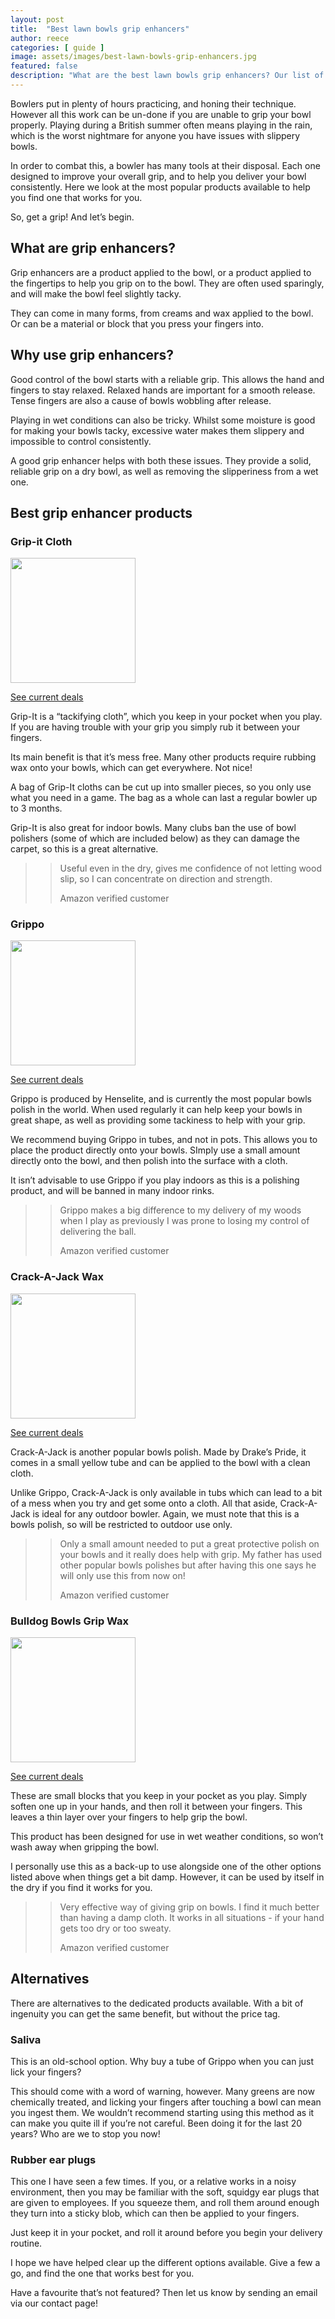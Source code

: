 ```yaml
---
layout: post
title:  "Best lawn bowls grip enhancers"
author: reece
categories: [ guide ]
image: assets/images/best-lawn-bowls-grip-enhancers.jpg
featured: false
description: "What are the best lawn bowls grip enhancers? Our list of products will ensure you have the most reliable grip possible"
---
```


Bowlers put in plenty of hours practicing, and honing their technique. However all this work can be un-done if you are unable to grip your bowl properly. Playing during a British summer often means playing in the rain, which is the worst nightmare for anyone you have issues with slippery bowls.

In order to combat this, a bowler has many tools at their disposal. Each one designed to improve your overall grip, and to help you deliver your bowl consistently. Here we look at the most popular products available to help you find one that works for you.

So, get a grip! And let’s begin.

## What are grip enhancers?

Grip enhancers are a product applied to the bowl, or a product applied to the fingertips to help you grip on to the bowl. They are often used sparingly, and will make the bowl feel slightly tacky.

They can come in many forms, from creams and wax applied to the bowl. Or can be a material or block that you press your fingers into.

## Why use grip enhancers?

Good control of the bowl starts with a reliable grip. This allows the hand and fingers to stay relaxed. Relaxed hands are important for a smooth release. Tense fingers are also a cause of bowls wobbling after release.

Playing in wet conditions can also be tricky. Whilst some moisture is good for making your bowls tacky, excessive water makes them slippery and impossible to control consistently.

A good grip enhancer helps with both these issues. They provide a solid, reliable grip on a dry bowl, as well as removing the slipperiness from a wet one.

## Best grip enhancer products

### Grip-it Cloth


<img src="/assets/images/grip-it-lawn-bowls-wax.jpg" width="200px" />

<a href="https://www.amazon.co.uk/gp/product/B07HQSSMLH/ref=as_li_qf_asin_il_tl?ie=UTF8&tag=jackhighbow0a-21&creative=6738&linkCode=as2&creativeASIN=B07HQSSMLH&linkId=14bae9b7b748392b500ef8286fa8058a"  class="btn more"  target="_blank">See current deals</a>

Grip-It is a “tackifying cloth”, which you keep in your pocket when you play. If you are having trouble with your grip you simply rub it between your fingers. 

Its main benefit is that it’s mess free. Many other products require rubbing wax onto your bowls, which can get everywhere. Not nice!

A bag of Grip-It cloths can be cut up into smaller pieces, so you only use what you need in a game. The bag as a whole can last a regular bowler up to 3 months.

Grip-It is also great for indoor bowls. Many clubs ban the use of bowl polishers (some of which are included below) as they can damage the carpet, so this is a great alternative.

>> Useful even in the dry, gives me confidence of not letting wood slip, so I can concentrate on direction and strength.
>> 
>> Amazon verified customer

### Grippo

<img src="/assets/images/bowls/grips/grippo.jpg" width="200px" />

<a href="https://www.amazon.co.uk/gp/product/B004UQV7YS/ref=as_li_qf_asin_il_tl?ie=UTF8&tag=jackhighbow0a-21&creative=6738&linkCode=as2&creativeASIN=B004UQV7YS&linkId=94116a280d33baff3a73915f3c5d616c"  class="btn more"  target="_blank">See current deals</a>

Grippo is produced by Henselite, and is currently the most popular bowls polish in the world. When used regularly it can help keep your bowls in great shape, as well as providing some tackiness to help with your grip.

We recommend buying Grippo in tubes, and not in pots. This allows you to place the product directly onto your bowls. SImply use a small amount directly onto the bowl, and then polish into the surface with a cloth. 

It isn’t advisable to use Grippo if you play indoors as this is a polishing product, and will be banned in many indoor rinks.

>> Grippo makes a big difference to my delivery of my woods when I play as previously I was prone to losing my control of delivering the ball.
>> 
>> Amazon verified customer

### Crack-A-Jack Wax

<img src="/assets/images/crack-a-jack-lawn-bowls-wax.jpg" width="200px" />

<a href="https://www.amazon.co.uk/gp/product/B0027Y62KO/ref=as_li_qf_asin_il_tl?ie=UTF8&tag=jackhighbow0a-21&creative=6738&linkCode=as2&creativeASIN=B0027Y62KO&linkId=499566ac22901d2a99d98cba7960345e"  class="btn more"  target="_blank">See current deals</a>

Crack-A-Jack is another popular bowls polish. Made by Drake’s Pride, it comes in a small yellow tube and can be applied to the bowl with a clean cloth.

Unlike Grippo, Crack-A-Jack is only available in tubs which can lead to a bit of a mess when you try and get some onto a cloth. All that aside, Crack-A-Jack is ideal for any outdoor bowler.
Again, we must note that this is a bowls polish, so will be restricted to outdoor use only.

>> Only a small amount needed to put a great protective polish on your bowls and it really does help with grip. My father has used other popular bowls polishes but after having this one says he will only use this from now on!
>> 
>> Amazon verified customer

### Bulldog Bowls Grip Wax

<img src="/assets/images/bowls/grips/bulldog.jpg" width="200px" />

<a href="https://www.amazon.co.uk/Henselite-Bulldog-Sports-Grip/dp/B07HB4SCZ3/ref=as_li_ss_tl?dchild=1&keywords=Bulldog+Bowls+Grip+Wax&qid=1595588930&sr=8-1-fkmr0&linkCode=ll1&tag=jackhighbow0a-21&linkId=a1a649b1ee01ac8f8a1c27b3cdf8c1b6"  class="btn more"  target="_blank">See current deals</a>

These are small blocks that you keep in your pocket as you play. Simply soften one up in your hands, and then roll it between your fingers. This leaves a thin layer over your fingers to help grip the bowl.

This product has been designed for use in wet weather conditions, so won’t wash away when gripping the bowl.

I personally use this as a back-up to use alongside one of the other options listed above when things get a bit damp. However, it can be used by itself in the dry if you find it works for you.

>> Very effective way of giving grip on bowls. I find it much better than having a damp cloth. It works in all situations - if your hand gets too dry or too sweaty.
>> 
>> Amazon verified customer


## Alternatives

There are alternatives to the dedicated products available. With a bit of ingenuity you can get the same benefit, but without the price tag.

### Saliva

This is an old-school option. Why buy a tube of Grippo when you can just lick your fingers? 

This should come with a word of warning, however. Many greens are now chemically treated, and licking your fingers after touching a bowl can mean you ingest them. We wouldn’t recommend starting using this method as it can make you quite ill if you’re not careful. Been doing it for the last 20 years? Who are we to stop you now!

### Rubber ear plugs

This one I have seen a few times. If you, or a relative works in a noisy environment, then you may be familiar with the soft, squidgy ear plugs that are given to employees. If you squeeze them, and roll them around enough they turn into a sticky blob, which can then be applied to your fingers.

Just keep it in your pocket, and roll it around before you begin your delivery routine.

I hope we have helped clear up the different options available. Give a few a go, and find the one that works best for you.

Have a favourite that’s not featured? Then let us know by sending an email via our contact page!
